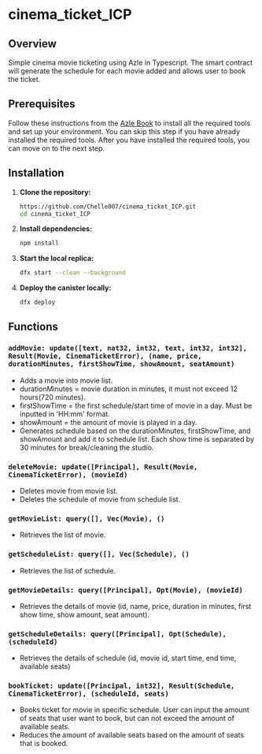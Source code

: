 # cinema_ticket_ICP

## Overview

Simple cinema movie ticketing using Azle in Typescript. The smart contract will generate the schedule for each movie added and allows user to book the ticket.

## Prerequisites

Follow these instructions from the [Azle Book](https://demergent-labs.github.io/azle/installation.html) to install all the required tools and set up your environment. You can skip this step if you have already installed the required tools.
After you have installed the required tools, you can move on to the next step.

## Installation

1. **Clone the repository:**
   ```bash
   https://github.com/Chelle007/cinema_ticket_ICP.git
   cd cinema_ticket_ICP

2. **Install dependencies:**
   ```bash
   npm install

3. **Start the local replica:**
   ```bash
   dfx start --clean --background

4. **Deploy the canister locally:**
   ```bash
   dfx deploy

## Functions

### `addMovie: update([text, nat32, int32, text, int32, int32], Result(Movie, CinemaTicketError), (name, price, durationMinutes, firstShowTime, showAmount, seatAmount)`

- Adds a movie into movie list.
- durationMinutes = movie duration in minutes, it must not exceed 12 hours(720 minutes).
- firstShowTime = the first schedule/start time of movie in a day. Must be inputted in 'HH:mm' format.
- showAmount = the amount of movie is played in a day.
- Generates schedule based on the durationMinutes, firstShowTime, and showAmount and add it to schedule list. Each show time is separated by 30 minutes for break/cleaning the studio.

### `deleteMovie: update([Principal], Result(Movie, CinemaTicketError), (movieId)`

- Deletes movie from movie list.
- Deletes the schedule of movie from schedule list.

### `getMovieList: query([], Vec(Movie), ()`

- Retrieves the list of movie.

### `getScheduleList: query([], Vec(Schedule), ()`

- Retrieves the list of schedule.
    
### `getMovieDetails: query([Principal], Opt(Movie), (movieId)`

- Retrieves the details of movie (id, name, price, duration in minutes, first show time, show amount, seat amount).

### `getScheduleDetails: query([Principal], Opt(Schedule), (scheduleId)`

- Retrieves the details of schedule (id, movie id, start time, end time, available seats)

### `bookTicket: update([Principal, int32], Result(Schedule, CinemaTicketError), (scheduleId, seats)`

- Books ticket for movie in specific schedule. User can input the amount of seats that user want to book, but can not exceed the amount of available seats.
- Reduces the amount of available seats based on the amount of seats that is booked.
